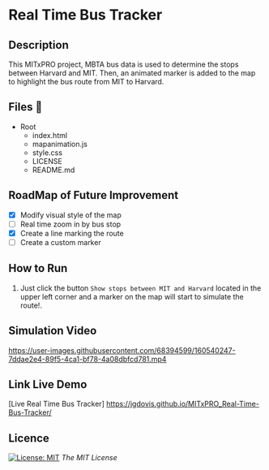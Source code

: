 # Real Time Bus Tracker

<!-- DESCRIPTION -->
## Description
This MITxPRO project, MBTA bus data is used to determine the stops between Harvard and MIT. Then, an animated marker is added to the map to highlight the bus route from MIT to Harvard.

## Files 📁

- Root
    - index.html
    - mapanimation.js
    - style.css
    - LICENSE
    - README.md
   
<!-- ROADMAP -->
## RoadMap of Future Improvement
- [x] Modify visual style of the map
- [ ] Real time zoom in by bus stop
- [x] Create a line marking the route
- [ ] Create a custom marker

<!-- RUN -->
## How to Run
1. Just click the button  `Show stops between MIT and Harvard` located in the upper left corner and a marker on the map will start to simulate the route!.

<!-- Video -->
<a name="video"></a>
## Simulation Video
https://user-images.githubusercontent.com/68394599/160540247-7ddae2e4-89f5-4ca1-bf78-4a08dbfcd781.mp4



<!-- Link Live Demo -->
## Link Live Demo
[Live  Real Time Bus Tracker] https://jgdovis.github.io/MITxPRO_Real-Time-Bus-Tracker/

<!-- LICENSE -->
## Licence 
[![License: MIT](https://img.shields.io/badge/License-MIT-yellow.svg)](https://opensource.org/licenses/MIT) *The MIT License*
